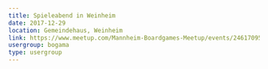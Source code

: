 ```yaml
---
title: Spieleabend in Weinheim 
date: 2017-12-29
location: Gemeindehaus, Weinheim
link: https://www.meetup.com/Mannheim-Boardgames-Meetup/events/246170955/
usergroup: bogama
type: usergroup
---
```

